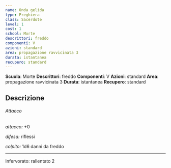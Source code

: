 ```yaml
---
name: Onda gelida
type: Preghiera
class: Sacerdote
level: 1
cost: 1
school: Morte
descrittori: freddo
componenti: V
azioni: standard
area: propagazione ravvicinata 3
durata: istantanea
recupero: standard
---
```

**Scuola**: Morte
**Descrittori**: freddo
**Componenti**: V
**Azioni**: standard
**Area**: propagazione ravvicinata 3
**Durata**: istantanea
**Recupero**: standard

**Descrizione**
-

###### Attacco

*attacco:* +0

*difesa:* riflessi

*colpito:* 1d6 danni da freddo

---

Infervorato: rallentato 2